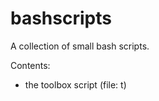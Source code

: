 bashscripts
===========

A collection of small bash scripts.

Contents:
  - the toolbox script (file: t)
